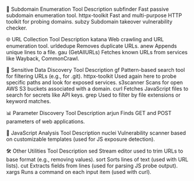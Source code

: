 🧩 Subdomain Enumeration
Tool	Description
subfinder	Fast passive subdomain enumeration tool.
httpx-toolkit	Fast and multi-purpose HTTP toolkit for probing domains.
subzy	Subdomain takeover vulnerability checker.

🌐 URL Collection
Tool	Description
katana	Web crawling and URL enumeration tool.
urldedupe	Removes duplicate URLs.
anew	Appends unique lines to a file.
gau (GetAllURLs)	Fetches known URLs from services like Wayback, CommonCrawl.

🔐 Sensitive Data Discovery
Tool	Description
gf	Pattern-based search tool for filtering URLs (e.g., for .git).
httpx-toolkit	Used again here to probe specific paths and look for exposed services.
s3scanner	Scans for open AWS S3 buckets associated with a domain.
curl	Fetches JavaScript files to search for secrets like API keys.
grep	Used to filter by file extensions or keyword matches.

📊 Parameter Discovery
Tool	Description
arjun	Finds GET and POST parameters of web applications.

📜 JavaScript Analysis
Tool	Description
nuclei	Vulnerability scanner based on customizable templates (used for JS exposure detection).

🛠️ Other Utilities
Tool	Description
sed	Stream editor used to trim URLs to base format (e.g., removing values).
sort	Sorts lines of text (used with URL lists).
cut	Extracts fields from lines (used for parsing JS probe output).
xargs	Runs a command on each input item (used with curl).